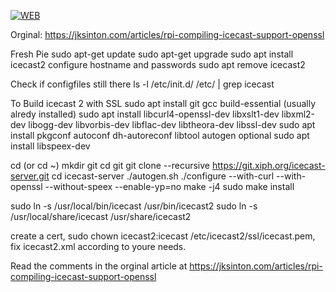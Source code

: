 [![WEB](https://img.shields.io/badge/compile-icecast-green)](https://www.reihell.se/)

 Orginal: https://jksinton.com/articles/rpi-compiling-icecast-support-openssl
 
 Fresh Pie
 sudo apt-get update
 sudo apt-get upgrade
 sudo apt install icecast2
 configure hostname and passwords
 sudo apt remove icecast2

 Check if configfiles still there ls -l /etc/init.d/ /etc/ | grep icecast

 To Build icecast 2 with SSL
  sudo apt install git gcc build-essential (usually alredy installed)
  sudo apt install libcurl4-openssl-dev libxslt1-dev libxml2-dev libogg-dev libvorbis-dev libflac-dev libtheora-dev libssl-dev
  sudo apt install pkgconf autoconf dh-autoreconf libtool autogen
  optional sudo apt install libspeex-dev
  
  cd (or cd ~)
  mkdir git
  cd git
  git clone --recursive https://git.xiph.org/icecast-server.git
  cd icecast-server
  ./autogen.sh
  ./configure --with-curl --with-openssl --without-speex --enable-yp=no
  make -j4
  sudo make install
  
 sudo ln -s /usr/local/bin/icecast /usr/bin/icecast2
 sudo ln -s /usr/local/share/icecast /usr/share/icecast2
  
  create a cert, sudo chown icecast2:icecast /etc/icecast2/ssl/icecast.pem, fix icecast2.xml according to youre needs.
  
  Read the comments in the orginal article at https://jksinton.com/articles/rpi-compiling-icecast-support-openssl
  
